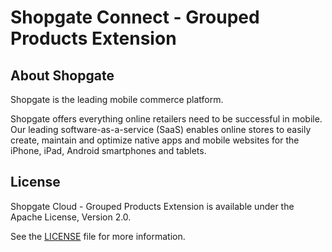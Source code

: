 # Shopgate Connect - Grouped Products Extension

## About Shopgate

Shopgate is the leading mobile commerce platform.

Shopgate offers everything online retailers need to be successful in mobile. Our leading
software-as-a-service (SaaS) enables online stores to easily create, maintain and optimize native
apps and mobile websites for the iPhone, iPad, Android smartphones and tablets.


## License

Shopgate Cloud - Grouped Products Extension is available under the Apache License, Version 2.0.

See the [LICENSE](./LICENSE.md) file for more information.


